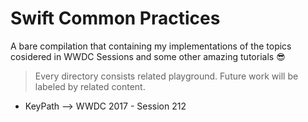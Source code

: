 # Swift Common Practices
A bare compilation that containing my implementations of the topics cosidered in WWDC Sessions and some other amazing tutorials :sunglasses:

> Every directory consists related playground. Future work will be labeled by related content.

* KeyPath --> WWDC 2017 - Session 212 
